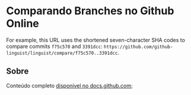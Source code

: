 # Comparando Branches no Github Online

For example, this URL uses the shortened seven-character SHA codes to compare commits `f75c570` and `3391dcc`: 
`https://github.com/github-linguist/linguist/compare/f75c570..3391dcc`.


## Sobre

Conteúdo completo [disponível no docs.github.com](https://docs.github.com/en/pull-requests/committing-changes-to-your-project/viewing-and-comparing-commits/comparing-commits);
